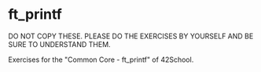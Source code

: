 # ft_printf

DO NOT COPY THESE. PLEASE DO THE EXERCISES BY YOURSELF AND BE SURE TO UNDERSTAND THEM.

Exercises for the "Common Core - ft_printf" of 42School.
